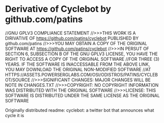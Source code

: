Derivative of Cyclebot by github.com/patins
=================================================
//GNU GPLV3 COMPLIANCE STATEMENT
//>>>THIS WORK IS A DIRIVATIVE OF https://github.com/patins/cyclebot PUBLISHED BY github.com/patins
//>>>YOU MAY OBTAIN A COPY OF THE ORIGINAL SOFTWARE AT https://github.com/patins/cyclebot
//>>>IN PERSUT OF SECTION 6, SUBSECTION B OF THE GNU GPLV3 LICENSE, YOU HAVE THE RIGHT TO ACCESS A COPY OF THE ORIGINAL SOFTWARE //FOR THREE (3) YEARS. IF THE SOFTWARE IS INACCESSABLE FROM THE ABOVE LINK, YOU MAY DOWNLOAD THE ORIGINAL NON-MODIFIED SOFTWARE //AT HTTPS://ASSETS.POWERSERGLABS.COM/OSI/ODISTROS/PATINS/CYCLEBOT/SOURCE
//>>>SIGNIFICANT CHANGES: MAJOR CHANGES WILL BE NOTE IN CHANGES.TXT
//>>>COPYRIGHT: NO COPYRIGHT INFORMATION WAS DISTRIBUTED WITH THE ORIGINAL SOFTWARE
//>>>LICENSE: THIS SOFTWARE IS DISTRIBUTED UNDER THE SAME LICENSE AS THE ORIGINAL SOFTWARE


Originally distributed readme:
cyclebot:
a twitter bot that announces what cycle it is
